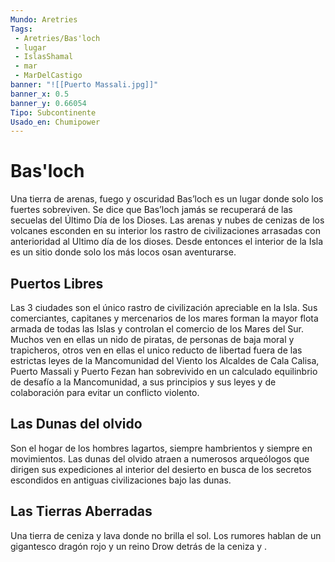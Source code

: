 ```yaml
---
Mundo: Aretries
Tags:
 - Aretries/Bas'loch
 - lugar
 - IslasShamal
 - mar
 - MarDelCastigo
banner: "![[Puerto Massali.jpg]]"
banner_x: 0.5
banner_y: 0.66054
Tipo: Subcontinente
Usado_en: Chumipower
---
```

# Bas'loch 
Una tierra de arenas, fuego y oscuridad Bas’loch es un lugar donde solo los fuertes sobreviven. Se dice que Bas’loch jamás se recuperará de las secuelas del Último Día de los Dioses. Las arenas y nubes de cenizas de los volcanes esconden en su interior los rastro de civilizaciones arrasadas con anterioridad al Ultimo día de los dioses. Desde entonces el interior de la Isla es un sitio donde solo los más locos osan aventurarse.

## Puertos Libres

Las 3 ciudades son el único rastro de civilización apreciable en la Isla. Sus comerciantes, capitanes y mercenarios de los mares forman la mayor flota armada de todas las Islas y controlan el comercio de los Mares del Sur. Muchos ven en ellas un nido de piratas, de personas de baja moral y trapicheros, otros ven en ellas el unico reducto de libertad fuera de las estrictas leyes de la Mancomunidad del Viento los Alcaldes de Cala Calisa, Puerto Massali y Puerto Fezan han sobrevivido en un calculado equilinbrio de desafío a la Mancomunidad, a sus principios y sus leyes y de colaboración para evitar un conflicto violento.

## Las Dunas del olvido

Son el hogar de los hombres lagartos, siempre hambrientos y siempre en movimientos. Las dunas del olvido atraen a numerosos arqueólogos que dirigen sus expediciones al interior del desierto en busca de los secretos escondidos en antiguas civilizaciones bajo las dunas.

## Las Tierras Aberradas

Una tierra de ceniza y lava donde no brilla el sol. Los rumores hablan de un gigantesco dragón rojo y un reino Drow detrás de la ceniza y .